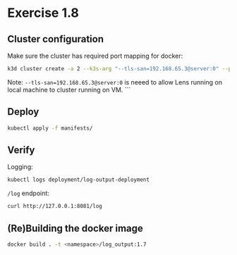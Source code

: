 # Exercise 1.8

## Cluster configuration

Make sure the cluster has required port mapping for docker:

```sh
k3d cluster create -a 2 --k3s-arg "--tls-san=192.168.65.3@server:0" --port 8082:30080@agent:0 -p 8081:80@loadbalancer
```

Note: `--tls-san=192.168.65.3@server:0` is neeed to allow Lens running on local machine to cluster running on VM. ```

## Deploy

```sh
kubectl apply -f manifests/
```

## Verify 

Logging:

```sh
kubectl logs deployment/log-output-deployment
```

`/log` endpoint:

```sh
curl http://127.0.0.1:8081/log
```

## (Re)Building the docker image

```sh
docker build . -t <namespace>/log_output:1.7
```
